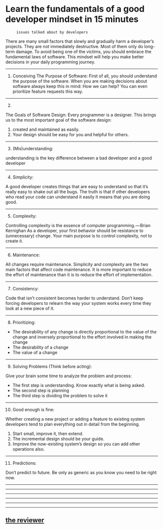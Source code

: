 # Learn the fundamentals of a good developer mindset in 15 minutes #
         issues talked about by developers

There are many small factors that slowly and gradually harm a developer’s projects. They are not immediately destructive. Most of them only do long-term damage. 
To avoid being one of the victims, you should embrace the fundamental laws of software. 
This mindset will help you make better decisions in your daily programming journey.

---
1. Conceiving The Purpose of Software:
First of all, you should understand the purpose of the software. 
When you are making decisions about software always keep this in mind: How we can help? You can even prioritize feature requests this way.
---
2. 
The Goals of Software Design:
Every programmer is a designer.
This brings us to the most important goal of the software design:
1. created and maintained as easily.
2. Your design should be easy for you and helpful for others.
----
3. (Mis)understanding:

understanding is the key difference between a bad developer and a good developer

---
4. Simplicity:

A good developer creates things that are easy to understand so that it’s really easy to shake out all the bugs.
The truth is that if other developers who read your code can understand it easily it means that you are doing good.

---
5. Complexity:

Controlling complexity is the essence of computer programming. — Brian Kernighan
As a developer, your first behavior should be resistance to (unnecessary) change.
Your main purpose is to control complexity, not to create it.

----

6. Maintenance:

All changes require maintenance.
Simplicity and complexity are the two main factors that affect code maintenance. 
It is more important to reduce the effort of maintenance than it is to reduce the effort of implementation.

---
7. Consistency:

Code that isn’t consistent becomes harder to understand. Don’t keep forcing developers to relearn the way your system works every time they look at a new piece of it.

---

8. Prioritizing:

- The desirability of any change is directly proportional to the value of the change and inversely proportional to the effort involved in making the change
- The desirability of a change 
- The value of a change

---

9. Solving Problems (Think before acting):

 Give your brain some time to analyze the problem and process:
- The first step is understanding. Know exactly what is being asked. 
- The second step is planning
- The third step is dividing the problem to solve it

----
10. Good enough is fine:

Whether creating a new project or adding a feature to existing system developers tend to plan everything out in detail from the beginning.
1. Start small, improve it, then extend.
2. The incremental design should be your guide.
3. Improve the now-existing system’s design so you can add other operations also.

----
11. Predictions:

Don’t predict to future. Be only as generic as you know you need to be right now.

----
----
----
----
----
----



 ## [the reviewer](https://www.freecodecamp.org/news/learn-the-fundamentals-of-a-good-developer-mindset-in-15-minutes-81321ab8a682/) ##